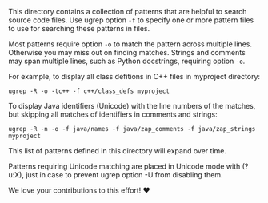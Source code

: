 This directory contains a collection of patterns that are helpful to search
source code files.  Use ugrep option `-f` to specify one or more pattern files
to use for searching these patterns in files.

Most patterns require option `-o` to match the pattern across multiple lines.
Otherwise you may miss out on finding matches.  Strings and comments may span
multiple lines, such as Python docstrings, requiring option `-o`.

For example, to display all class defitions in C++ files in myproject directory:

    ugrep -R -o -tc++ -f c++/class_defs myproject

To display Java identifiers (Unicode) with the line numbers of the matches, but
skipping all matches of identifiers in comments and strings:

    ugrep -R -n -o -f java/names -f java/zap_comments -f java/zap_strings myproject

This list of patterns defined in this directory will expand over time.

Patterns requiring Unicode matching are placed in Unicode mode with (?u:X),
just in case to prevent ugrep option -U from disabling them.

We love your contributions to this effort! ❤️
